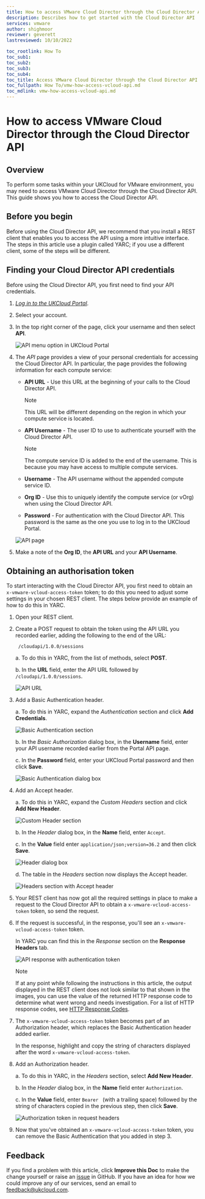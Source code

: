 ```yaml
---
title: How to access VMware Cloud Director through the Cloud Director API
description: Describes how to get started with the Cloud Director API
services: vmware
author: shighmoor
reviewer: geverett
lastreviewed: 10/10/2022

toc_rootlink: How To
toc_sub1:
toc_sub2:
toc_sub3:
toc_sub4:
toc_title: Access VMware Cloud Director through the Cloud Director API
toc_fullpath: How To/vmw-how-access-vcloud-api.md
toc_mdlink: vmw-how-access-vcloud-api.md
---
```


# How to access VMware Cloud Director through the Cloud Director API

## Overview

To perform some tasks within your UKCloud for VMware environment, you may need to access VMware Cloud Director through the Cloud Director API. This guide shows you how to access the Cloud Director API.

## Before you begin

Before using the Cloud Director API, we recommend that you install a REST client that enables you to access the API using a more intuitive interface. The steps in this article use a plugin called YARC; if you use a different client, some of the steps will be different.

## Finding your Cloud Director API credentials

Before using the Cloud Director API, you first need to find your API credentials.

1. [*Log in to the UKCloud Portal*](../portal/ptl-gs.md#logging-in-to-the-ukcloud-portal).

2. Select your account.

3. In the top right corner of the page, click your username and then select **API**.

    ![API menu option in UKCloud Portal](images/vmw-portal-mnu-api.png)

4. The *API* page provides a view of your personal credentials for accessing the Cloud Director API. In particular, the page provides the following information for each compute service:

    - **API URL** - Use this URL at the beginning of your calls to the Cloud Director API.

        > [!NOTE]
        > This URL will be different depending on the region in which your compute service is located.

    - **API Username** - The user ID to use to authenticate yourself with the Cloud Director API.

        > [!NOTE]
        > The compute service ID is added to the end of the username. This is because you may have access to multiple compute services.

    - **Username** - The API username without the appended compute service ID.

    - **Org ID** - Use this to uniquely identify the compute service (or vOrg) when using the Cloud Director API.

    - **Password** - For authentication with the Cloud Director API. This password is the same as the one you use to log in to the UKCloud Portal.

    ![API page](images/vmw-portal-api-details.png)

5. Make a note of the **Org ID**, the **API URL** and your **API Username**.

## Obtaining an authorisation token

To start interacting with the Cloud Director API, you first need to obtain an `x-vmware-vcloud-access-token` token; to do this you need to adjust some settings in your chosen REST client. The steps below provide an example of how to do this in YARC.

1. Open your REST client.

2. Create a POST request to obtain the token using the API URL you recorded earlier, adding the following to the end of the URL:

        /cloudapi/1.0.0/sessions

   a. To do this in YARC, from the list of methods, select **POST**.

   b. In the **URL** field, enter the API URL followed by `/cloudapi/1.0.0/sessions`.

    ![API URL](images/vmw-restclient-request-method-post1.png)

3. Add a Basic Authentication header.

   a. To do this in YARC, expand the *Authentication* section and click **Add Credentials**.

      ![Basic Authentication section](images/vmw-restclient-basic-authentication1.png)

   b. In the *Basic Authorization* dialog box, in the **Username** field, enter your API username recorded earlier from the Portal API page.

   c. In the **Password** field, enter your UKCloud Portal password and then click **Save**.

      ![Basic Authentication dialog box](images/vmw-restclient-authentication-details1.png)

4. Add an Accept header.

   a. To do this in YARC, expand the *Custom Headers* section and click **Add New Header**.

      ![Custom Header section](images/vmw-restclient-custom-header1.png)

   b. In the *Header* dialog box, in the **Name** field, enter `Accept`.

   c. In the **Value** field enter `application/json;version=36.2` and then click **Save**.

      ![Header dialog box](images/vmw-restclient-request-headers1.png)

   d. The table in the *Headers* section now displays the Accept header.

     ![Headers section with Accept header](images/vmw-restclient-accept-header1.png)

5. Your REST client has now got all the required settings in place to make a request to the Cloud Director API to obtain a `x-vmware-vcloud-access-token` token, so send the request.

6. If the request is successful, in the response, you'll see an `x-vmware-vcloud-access-token` token.

   In YARC you can find this in the *Response* section on the **Response Headers** tab.

   ![API response with authentication token](images/vmw-restclient-authentication-token.png)

   > [!NOTE]
   > If at any point while following the instructions in this article, the output displayed in the REST client does not look similar to that shown in the images, you can use the value of the returned HTTP response code to determine what went wrong and needs investigation. For a list of HTTP response codes, see [HTTP Response Codes](https://developer.mozilla.org/en-US/docs/Web/HTTP/Status).

7. The `x-vmware-vcloud-access-token` token becomes part of an Authorization header, which replaces the Basic Authentication header added earlier.

   In the response, highlight and copy the string of characters displayed after the word `x-vmware-vcloud-access-token`.

8. Add an Authorization header.

   a. To do this in YARC, in the *Headers* section, select **Add New Header**.

   b. In the *Header* dialog box, in the **Name** field enter `Authorization`.

   c. In the **Value** field, enter `Bearer ` (with a trailing space) followed by the string of characters copied in the previous step, then click **Save**.

      ![Authorization token in request headers](images/vmw-restclient-request-headers-token1.png)

9. Now that you've obtained an `x-vmware-vcloud-access-token` token, you can remove the Basic Authentication that you added in step 3.

## Feedback

If you find a problem with this article, click **Improve this Doc** to make the change yourself or raise an [issue](https://github.com/UKCloud/documentation/issues) in GitHub. If you have an idea for how we could improve any of our services, send an email to <feedback@ukcloud.com>.
